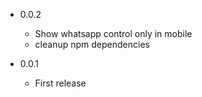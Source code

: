 
* 0.0.2
  * Show whatsapp control only in mobile
  * cleanup npm dependencies

* 0.0.1
  * First release

